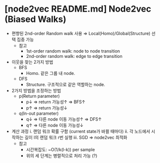 [node2vec README.md]
Node2vec (Biased Walks)
=======================
* 편향된 2nd-order Random walk 사용 ⇒ Local(Homo)/Global(Structure) 선택 집중 가능
  + 참고
    - 1st-order random walk: node to node transition
    - 2nd-order random walk: edge to edge transition
* 이웃을 찾는 2가지 방법
  + BFS
    - Homo. 같은 그룹 내 node.
  + DFS
    - Structure. 구조적으로 같은 역할하는 node.
* 2가지 방법을 조정하는 방법
  + p(Return parameter)
    - p↓ ⇒ return 가능성↑ ⇒ BFS↑
    - p↑ ⇒ return 가능성↓ 
  + q(In-out parameter)
    - q↓ ⇒ 다른 node 이동 가능성↑ ⇒ DFS↑
    - q↑ ⇒ 다른 node 이동 가능성↓
* 계산 과정
  i. 랜덤 워크 확률 구함 (current state가 바뀔 때마다)
  ii. 각 노드에서 시작하는 길이 l의 랜덤 워크 r번 실행
  iii. SGD ⇒ node2vec 최적화
  + 참고
    - 시간복잡도: ~O(1/k(l-k)) per sample
    - 위의 세 단계는 병렬적으로 처리 가능 (?)
